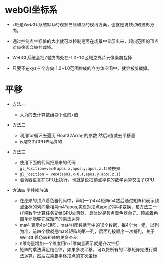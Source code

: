 # webGl坐标系

* z轴是WebGL系统默认的观察三维模型的视线方向，也就是说顶点的投影方向。

* 通过控制点坐标值的大小就可以控制是否在场景中显示出来，超出范围的顶点对应像素会被剪裁掉。

* WebGL系统会把Z轴方向处在-1.0~1.0区域之外片元像素剪裁掉

* 只要不在xyz三个方向-1.0~1.0范围构成的立方体空间中，就会被剪裁掉。


# 平移

* 方法一
    - 人为的去计算数组每个点的x值

* 方法二
    - 利用for循环去遍历 Float32Array 的参数 然后x值减去平移量
    - js是交由CPU去运算的

* 方法三
    - 使用下面的代码把原来的代码```gl_Position=vec4(apos.x,apos.y,apos.z,1)```替换掉
    - ```gl_Position = vec4(apos.x-0.4,apos.y,apos.z,1)```
    - 着色器语言在GPU上执行，也就是说把顶点平移的数学运算交由了GPU

* 方法四 平移矩阵法
    - 在原来的顶点着色器代码中，声明一个4x4矩阵m4然后通过矩阵和表示顶点坐标的列向量相乘m4*apos,实现对顶点apos的平移变换，和方法三一样吧数学计算任务交给GPU处理器，具体说是顶点着色器单元，顶点着色器单元能够完成矩阵的乘法运算
    - mat4 表示4x4矩阵，mat4()函数括号中的16个数据，每4个为一组，以列为准，前四个数就是mat4矩阵的第一列，后面的按顺序一次排列，关于WebGL着色器矩阵的更多介绍
    - n维向量增加一个维度用n+1维向量表示就是齐次坐标
    - 矩阵的乘法满足结合律，如果多次平移，可以把所有的平移矩阵先进行乘法运算，然后左乘要平移顶点的齐次坐标